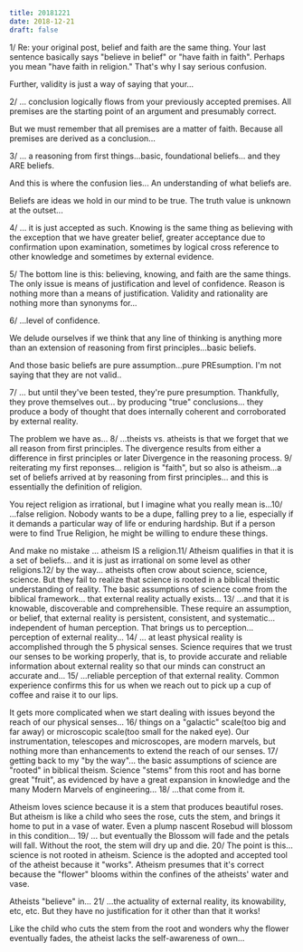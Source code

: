``` yaml
title: 20181221
date: 2018-12-21
draft: false
```

1/ Re: your original post, belief and faith are the same thing. Your last sentence basically says "believe in belief" or "have faith in faith". Perhaps you mean "have faith in religion." That's why I say serious confusion.

Further, validity is just a way of saying that your...

2/ ... conclusion logically flows from your previously accepted premises. All premises are the starting point of an argument and presumably correct.

But we must remember that all premises are a matter of faith. Because all premises are derived as a conclusion...

3/ ... a reasoning from first things...basic, foundational beliefs... and they ARE beliefs.

And this is where the confusion lies... An understanding of what beliefs are.

Beliefs are ideas we hold in our mind to be true. The truth value is unknown at the outset...

4/  ... it is just accepted as such.
Knowing is the same thing as believing with the exception that we have greater belief, greater acceptance due to confirmation upon examination, sometimes by logical cross reference to other knowledge and sometimes by external evidence.

5/ The bottom line is this: believing, knowing, and faith are the same things.  The only issue is means of justification and level of confidence. Reason is nothing more than a means of justification. Validity and rationality are nothing more than synonyms for...

6/ ...level of confidence.

We delude ourselves if we think that any line of thinking is anything more than an extension of reasoning from first principles...basic beliefs.

And those basic beliefs are pure assumption...pure PREsumption.  I'm not saying that they are not valid..

7/ ... but until they've been tested, they're pure presumption.  Thankfully, they prove themselves out... by producing "true" conclusions... they produce a body of thought that does internally coherent and corroborated by external reality.

The problem we have as...
8/  ...theists vs. atheists is that we forget that we all reason from first principles.  The divergence results from either a difference in first principles or later Divergence in the reasoning process.
9/ reiterating my first reponses... religion is "faith", but so also is atheism...a set of beliefs arrived at by reasoning from first principles... and this is essentially the definition of religion.

You reject religion as irrational, but I imagine what you really mean is...10/ ...false religion. Nobody wants to be a dupe, falling prey to a lie, especially if it demands a particular way of life or enduring hardship. But if a person were to find True Religion, he might be willing to endure these things.

And make no mistake ... atheism IS a religion.11/  Atheism qualifies in that it is a set of beliefs... and it is just as irrational on some level as other religions.12/  by the way... atheists often crow about science, science, science. But they fail to realize that science is rooted in a biblical theistic understanding of reality. The basic assumptions of science come from the biblical framework... that external reality actually exists...
13/ ...and that it is knowable, discoverable and comprehensible.  These require an assumption, or belief, that external reality is persistent, consistent, and systematic... independent of human perception. That brings us to perception... perception of external reality...
14/ ... at least physical reality is accomplished through the 5 physical senses.  Science requires that we trust our senses to be working properly, that is, to provide accurate and reliable information about external reality so that our minds can construct an accurate and...
15/ ...reliable perception of that external reality. Common experience confirms this for us when we reach out to pick up a cup of coffee and raise it to our lips.

It gets more complicated when we start dealing with issues beyond the reach of our physical senses...
16/ things on a "galactic" scale(too big and far away) or microscopic scale(too small for the naked eye).  Our instrumentation, telescopes and microscopes, are modern marvels, but nothing more than enhancements to extend the reach of our senses.
17/ getting back to my "by the way"... the basic assumptions of science are "rooted" in biblical theism.  Science "stems" from this root and has borne great "fruit", as evidenced by have a great expansion in knowledge and the many Modern Marvels of engineering...
18/ ...that come from it.

Atheism loves science because it is a stem that produces beautiful roses. But atheism is like a child who sees the rose, cuts the stem, and brings it home to put in a vase of water. Even a plump nascent Rosebud will blossom in this condition...
19/ ... but eventually the Blossom will fade and the petals will fall.  Without the root, the stem will dry up and die.
20/  The point is this... science is not rooted in atheism. Science is the adopted and accepted tool of the atheist because it "works". Atheism presumes that it's correct because the "flower" blooms within the confines of the atheists' water and vase.

Atheists "believe" in...
21/ ...the actuality of external reality, its knowability, etc, etc. But they have no justification for it other than that it works!

Like the child who cuts the stem from the root and wonders why the flower eventually fades, the atheist lacks the self-awareness of own...
